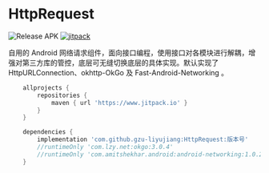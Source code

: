# HttpRequest

![Release APK](https://github.com/gzu-liyujiang/HttpRequest/workflows/Release%20APK/badge.svg)
[![jitpack](https://jitpack.io/v/gzu-liyujiang/HttpRequest.svg)](https://jitpack.io/#gzu-liyujiang/HttpRequest)

自用的 Android 网络请求组件，面向接口编程，使用接口对各模块进行解耦，增强对第三方库的管控，底层可无缝切换底层的具体实现。默认实现了 HttpURLConnection、okhttp-OkGo 及 Fast-Android-Networking 。


```groovy
    allprojects {
        repositories {
            maven { url 'https://www.jitpack.io' }
        }
    }
```

```groovy
    dependencies {
        implementation 'com.github.gzu-liyujiang:HttpRequest:版本号'
        //runtimeOnly 'com.lzy.net:okgo:3.0.4'
        //runtimeOnly 'com.amitshekhar.android:android-networking:1.0.2'
    }
```
